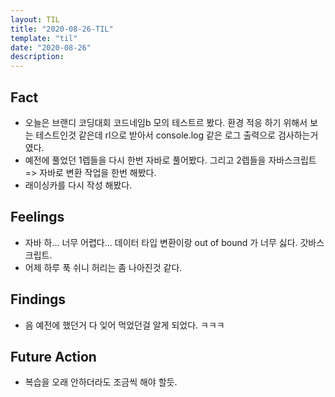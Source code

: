 ```yaml
---
layout: TIL
title: "2020-08-26-TIL"
template: "til"
date: "2020-08-26"
description: 
---
```


## Fact

- 오늘은 브랜디 코딩대회 코드네임b 모의 테스트르 봤다. 환경 적응 하기 위해서 보는 테스트인것 같은데 rl으로 받아서 console.log 같은 로그 출력으로 검사하는거였다.
- 예전에 풀었던 1렙들을 다시 한번 자바로 풀어봤다. 그리고 2렙들을 자바스크립트 => 자바로 변환 작업을 한번 해봤다.
- 래이싱카를 다시 작성 해봤다.

## Feelings

- 자바 하... 너무 어렵다... 데이터 타입 변환이랑 out of bound 가 너무 싫다. 갓바스크립트.
- 어제 하루 푹 쉬니 허리는 좀 나아진것 같다. 

## Findings

- 음 예전에 했던거 다 잊어 먹었던걸 알게 되었다. ㅋㅋㅋ

## Future Action

- 복습을 오래 안하더라도 조금씩 해야 할듯.
